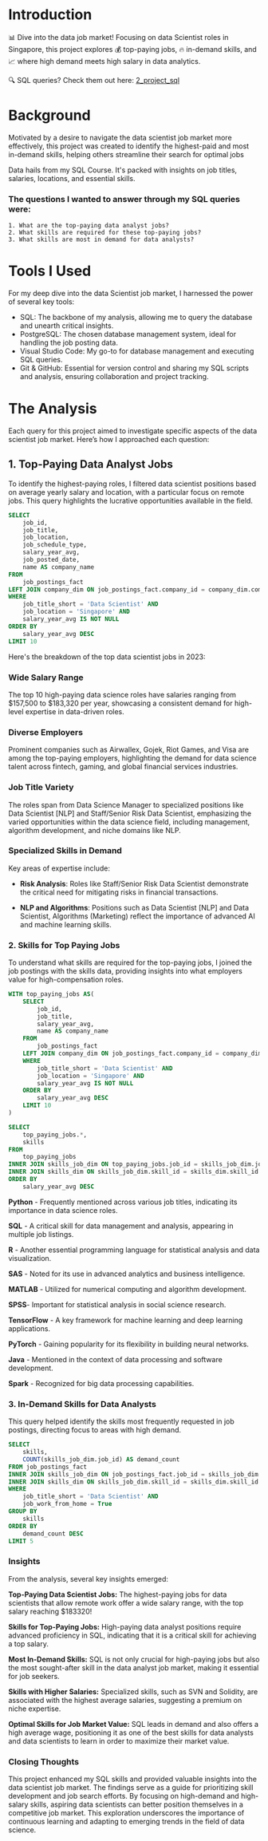 # Introduction
📊 Dive into the data job market! Focusing on data Scientist roles in Singapore, this project explores 💰 top-paying jobs, 🔥 in-demand skills, and 📈 where high demand meets high salary in data analytics.

🔍 SQL queries? Check them out here: [2_project_sql](2_Project_sql)

# Background
Motivated by a desire to navigate the data scientist job market more effectively, this project was created to identify the highest-paid and most in-demand skills, helping others streamline their search for optimal jobs

Data hails from my SQL Course. It's packed with insights on job titles, salaries, locations, and essential skills.

### The questions I wanted to answer through my SQL queries were:
    1. What are the top-paying data analyst jobs?
    2. What skills are required for these top-paying jobs?
    3. What skills are most in demand for data analysts?

# Tools I Used
For my deep dive into the data Scientist job market, I harnessed the power of several key tools:

- SQL: The backbone of my analysis, allowing me to query the database and unearth critical insights.
- PostgreSQL: The chosen database management system, ideal for handling the job posting data.
- Visual Studio Code: My go-to for database management and executing SQL queries.
- Git & GitHub: Essential for version control and sharing my SQL scripts and analysis, ensuring collaboration and project tracking.

# The Analysis 
Each query for this project aimed to investigate specific aspects of the data scientist job market. Here’s how I approached each question:

## 1. Top-Paying Data Analyst Jobs  
To identify the highest-paying roles, I filtered data scientist positions based on average yearly salary and location, with a particular focus on remote jobs. This query highlights the lucrative opportunities available in the field.

```sql 
SELECT
    job_id,
    job_title,
    job_location,
    job_schedule_type,
    salary_year_avg,
    job_posted_date,
    name AS company_name
FROM
    job_postings_fact
LEFT JOIN company_dim ON job_postings_fact.company_id = company_dim.company_id
WHERE
    job_title_short = 'Data Scientist' AND
    job_location = 'Singapore' AND
    salary_year_avg IS NOT NULL
ORDER BY
    salary_year_avg DESC
LIMIT 10
```
Here's the breakdown of the top data scientist jobs in 2023:

### Wide Salary Range
The top 10 high-paying data science roles have salaries ranging from $157,500 to $183,320 per year, showcasing a consistent demand for high-level expertise in data-driven roles.

### Diverse Employers
Prominent companies such as Airwallex, Gojek, Riot Games, and Visa are among the top-paying employers, highlighting the demand for data science talent across fintech, gaming, and global financial services industries.

### Job Title Variety
The roles span from Data Science Manager to specialized positions like Data Scientist [NLP] and Staff/Senior Risk Data Scientist, emphasizing the varied opportunities within the data science field, including management, algorithm development, and niche domains like NLP.
 
### Specialized Skills in Demand
Key areas of expertise include:

- **Risk Analysis**: Roles like Staff/Senior Risk Data Scientist demonstrate the critical need for mitigating risks in financial transactions.

- **NLP and Algorithms**: Positions such as Data Scientist [NLP] and Data Scientist, Algorithms (Marketing) reflect the importance of advanced AI and machine learning skills.

### 2. Skills for Top Paying Jobs

To understand what skills are required for the top-paying jobs, I joined the job postings with the skills data, providing insights into what employers value for high-compensation roles.

```sql 
WITH top_paying_jobs AS(
    SELECT
        job_id,
        job_title,
        salary_year_avg,
        name AS company_name
    FROM
        job_postings_fact
    LEFT JOIN company_dim ON job_postings_fact.company_id = company_dim.company_id
    WHERE
        job_title_short = 'Data Scientist' AND
        job_location = 'Singapore' AND
        salary_year_avg IS NOT NULL
    ORDER BY
        salary_year_avg DESC
    LIMIT 10
)

SELECT 
    top_paying_jobs.*,
    skills
FROM 
    top_paying_jobs
INNER JOIN skills_job_dim ON top_paying_jobs.job_id = skills_job_dim.job_id
INNER JOIN skills_dim ON skills_job_dim.skill_id = skills_dim.skill_id
ORDER BY
    salary_year_avg DESC
```

**Python** - Frequently mentioned across various job titles, indicating its importance in data science roles.

**SQL** - A critical skill for data management and analysis, appearing in multiple job listings.

**R** - Another essential programming language for statistical analysis and data visualization.

**SAS** - Noted for its use in advanced analytics and business intelligence.

**MATLAB** - Utilized for numerical computing and algorithm development.

**SPSS**- Important for statistical analysis in social science research.

**TensorFlow** - A key framework for machine learning and deep learning applications.

**PyTorch** - Gaining popularity for its flexibility in building neural networks.

**Java** - Mentioned in the context of data processing and software development.

**Spark** - Recognized for big data processing capabilities.

### 3. In-Demand Skills for Data Analysts

This query helped identify the skills most frequently requested in job postings, directing focus to areas with high demand.

```sql 
SELECT 
    skills,
    COUNT(skills_job_dim.job_id) AS demand_count
FROM job_postings_fact
INNER JOIN skills_job_dim ON job_postings_fact.job_id = skills_job_dim.job_id
INNER JOIN skills_dim ON skills_job_dim.skill_id = skills_dim.skill_id
WHERE
    job_title_short = 'Data Scientist' AND
    job_work_from_home = True
GROUP BY
    skills
ORDER BY
    demand_count DESC
LIMIT 5
```
### Insights

From the analysis, several key insights emerged:

**Top-Paying Data Scientist Jobs:** The highest-paying jobs for data scientists that allow remote work offer a wide salary range, with the top salary reaching $183320!

**Skills for Top-Paying Jobs:** High-paying data analyst positions require advanced proficiency in SQL, indicating that it is a critical skill for achieving a top salary.

**Most In-Demand Skills:** SQL is not only crucial for high-paying jobs but also the most sought-after skill in the data analyst job market, making it essential for job seekers.

**Skills with Higher Salaries:** Specialized skills, such as SVN and Solidity, are associated with the highest average salaries, suggesting a premium on niche expertise.

**Optimal Skills for Job Market Value:** SQL leads in demand and also offers a high average wage, positioning it as one of the best skills for data analysts and data scientists to learn in order to maximize their market value.

### Closing Thoughts

This project enhanced my SQL skills and provided valuable insights into the data scientist job market. The findings serve as a guide for prioritizing skill development and job search efforts. By focusing on high-demand and high-salary skills, aspiring data scientists can better position themselves in a competitive job market. This exploration underscores the importance of continuous learning and adapting to emerging trends in the field of data science.